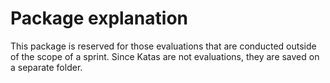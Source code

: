 # Package explanation
This package is reserved for those evaluations that are conducted outside of the scope of a sprint. Since Katas are not evaluations, they are saved on a separate folder.